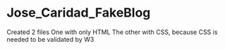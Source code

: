 # Jose_Caridad_FakeBlog
Created 2 files
One with only HTML
The other with CSS, because CSS is needed to be validated by W3
